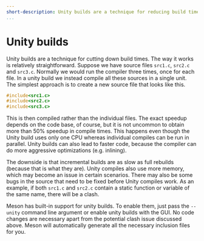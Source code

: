 ```yaml
---
short-description: Unity builds are a technique for reducing build times
...
```


# Unity builds

Unity builds are a technique for cutting down build times. The way it works is relatively straightforward. Suppose we have source files `src1.c`, `src2.c` and `src3.c`. Normally we would run the compiler three times, once for each file. In a unity build we instead compile all these sources in a single unit. The simplest approach is to create a new source file that looks like this.

```c
#include<src1.c>
#include<src2.c>
#include<src3.c>
```

This is then compiled rather than the individual files. The exact speedup depends on the code base, of course, but it is not uncommon to obtain more than 50% speedup in compile times. This happens even though the Unity build uses only one CPU whereas individual compiles can be run in parallel. Unity builds can also lead to faster code, because the compiler can do more aggressive optimizations (e.g. inlining).

The downside is that incremental builds are as slow as full rebuilds (because that is what they are). Unity compiles also use more memory, which may become an issue in certain scenarios. There may also be some bugs in the source that need to be fixed before Unity compiles work. As an example, if both `src1.c` and `src2.c` contain a static function or variable of the same name, there will be a clash.

Meson has built-in support for unity builds. To enable them, just pass the `--unity` command line argument or enable unity builds with the GUI. No code changes are necessary apart from the potential clash issue discussed above. Meson will automatically generate all the necessary inclusion files for you.
